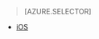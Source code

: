 > [AZURE.SELECTOR]
- [iOS](/documentation/articles/app-service-mobile-ios-how-to-use-client-library)
